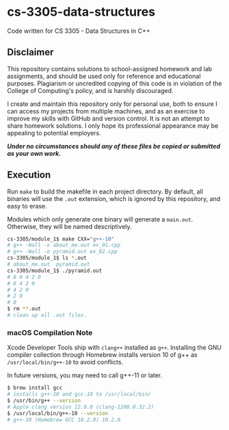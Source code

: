 # cs-3305-data-structures

Code written for CS 3305 - Data Structures in C++

## Disclaimer

This repository contains solutions to school-assigned homework and lab assignments, and should be used only for reference and educational purposes. Plagiarism or uncredited copying of this code is in violation of the College of Computing's policy, and is harshly discouraged.

I create and maintain this repository only for personal use, both to ensure I can access my projects from multiple machines, and as an exercise to improve my skills with GitHub and version control. It is not an attempt to share homework solutions. I only hope its professional appearance may be appealing to potential employers.

***Under no circumstances should any of these files be copied or submitted as your own work.***

## Execution

Run `make` to build the makefile in each project directory. By default, all binaries will use the `.out` extension, which is ignored by this repository, and easy to erase.

Modules which only generate one binary will generate a `main.out`. Otherwise, they will be named descriptively.

```sh
cs-3305/module_1$ make CXX="g++-10"
# g++ -Wall -o about_me.out ex_01.cpp
# g++ -Wall -o pyramid.out ex_02.cpp
cs-3305/module_1$ ls *.out
# about_me.out  pyramid.out
cs-3305/module_1$ ./pyramid.out
# 8 6 4 2 0
# 6 4 2 0
# 4 2 0
# 2 0
# 0
$ rm **.out
# clean up all .out files.
```

### macOS Compilation Note

Xcode Developer Tools ship with `clang++` installed as `g++`. Installing the GNU compiler collection through Homebrew installs version 10 of g++ as `/usr/local/bin/g++-10` to avoid conflicts.

In future versions, you may need to call g++-11 or later.

```sh
$ brew install gcc
# installs g++-10 and gcc-10 to /usr/local/bin/
$ /usr/bin/g++ --version
# Apple clang version 12.0.0 (clang-1200.0.32.2)
$ /usr/local/bin/g++-10 --version
# g++-10 (Homebrew GCC 10.2.0) 10.2.0
```
